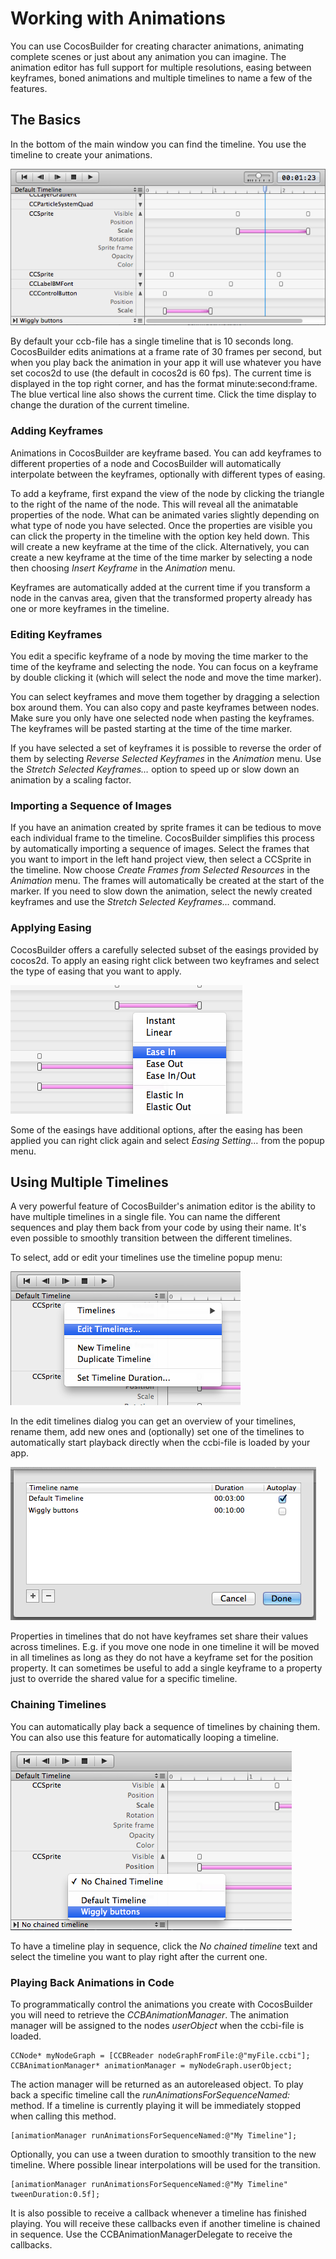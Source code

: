 # Working with Animations
You can use CocosBuilder for creating character animations, animating complete scenes or just about any animation you can imagine. The animation editor has full support for multiple resolutions, easing between keyframes, boned animations and multiple timelines to name a few of the features.

## The Basics
In the bottom of the main window you can find the timeline. You use the timeline to create your animations.

![image](6-1.png?raw=true)

By default your ccb-file has a single timeline that is 10 seconds long. CocosBuilder edits animations at a frame rate of 30 frames per second, but when you play back the animation in your app it will use whatever you have set cocos2d to use (the default in cocos2d is 60 fps). The current time is displayed in the top right corner, and has the format minute:second:frame. The blue vertical line also shows the current time. Click the time display to change the duration of the current timeline.

### Adding Keyframes
Animations in CocosBuilder are keyframe based. You can add keyframes to different properties of a node and CocosBuilder will automatically interpolate between the keyframes, optionally with different types of easing.

To add a keyframe, first expand the view of the node by clicking the triangle to the right of the name of the node. This will reveal all the animatable properties of the node. What can be animated varies slightly depending on what type of node you have selected. Once the properties are visible you can click the property in the timeline with the option key held down. This will create a new keyframe at the time of the click. Alternatively, you can create a new keyframe at the time of the time marker by selecting a node then choosing *Insert Keyframe* in the *Animation* menu.

Keyframes are automatically added at the current time if you transform a node in the canvas area, given that the transformed property already has one or more keyframes in the timeline.

### Editing Keyframes
You edit a specific keyframe of a node by moving the time marker to the time of the keyframe and selecting the node. You can focus on a keyframe by double clicking it (which will select the node and move the time marker).

You can select keyframes and move them together by dragging a selection box around them. You can also copy and paste keyframes between nodes. Make sure you only have one selected node when pasting the keyframes. The keyframes will be pasted starting at the time of the time marker.

If you have selected a set of keyframes it is possible to reverse the order of them by selecting *Reverse Selected Keyframes* in the *Animation* menu. Use the *Stretch Selected Keyframes…* option to speed up or slow down an animation by a scaling factor.

### Importing a Sequence of Images
If you have an animation created by sprite frames it can be tedious to move each individual frame to the timeline. CocosBuilder simplifies this process by automatically importing a sequence of images. Select the frames that you want to import in the left hand project view, then select a CCSprite in the timeline. Now choose *Create Frames from Selected Resources* in the *Animation* menu. The frames will automatically be created at the start of the marker. If you need to slow down the animation, select the newly created keyframes and use the *Stretch Selected Keyframes…* command.

### Applying Easing
CocosBuilder offers a carefully selected subset of the easings provided by cocos2d. To apply an easing right click between two keyframes and select the type of easing that you want to apply.

![image](6-2.png?raw=true)

Some of the easings have additional options, after the easing has been applied you can right click again and select *Easing Setting…* from the popup menu.

## Using Multiple Timelines
A very powerful feature of CocosBuilder's animation editor is the ability to have multiple timelines in a single file. You can name the different sequences and play them back from your code by using their name. It's even possible to smoothly transition between the different timelines.

To select, add or edit your timelines use the timeline popup menu:

![image](6-3.png?raw=true)

In the edit timelines dialog you can get an overview of your timelines, rename them, add new ones and (optionally) set one of the timelines to automatically start playback directly when the ccbi-file is loaded by your app.

![image](6-4.png?raw=true)

Properties in timelines that do not have keyframes set share their values across timelines. E.g. if you move one node in one timeline it will be moved in all timelines as long as they do not have a keyframe set for the position property. It can sometimes be useful to add a single keyframe to a property just to override the shared value for a specific timeline.

### Chaining Timelines
You can automatically play back a sequence of timelines by chaining them. You can also use this feature for automatically looping a timeline.

![image](6-5.png?raw=true)

To have a timeline play in sequence, click the *No chained timeline* text and select the timeline you want to play right after the current one.

### Playing Back Animations in Code
To programmatically control the animations you create with CocosBuilder you will need to retrieve the *CCBAnimationManager*. The animation manager will be assigned to the nodes *userObject* when the ccbi-file is loaded.

    CCNode* myNodeGraph = [CCBReader nodeGraphFromFile:@"myFile.ccbi"];
    CCBAnimationManager* animationManager = myNodeGraph.userObject;

The action manager will be returned as an autoreleased object. To play back a specific timeline call the *runAnimationsForSequenceNamed:* method. If a timeline is currently playing it will be immediately stopped when calling this method.

    [animationManager runAnimationsForSequenceNamed:@"My Timeline"];

Optionally, you can use a tween duration to smoothly transition to the new timeline. Where possible linear interpolations will be used for the transition.

    [animationManager runAnimationsForSequenceNamed:@"My Timeline" tweenDuration:0.5f];

It is also possible to receive a callback whenever a timeline has finished playing. You will receive these callbacks even if another timeline is chained in sequence. Use the CCBAnimationManagerDelegate to receive the callbacks.
